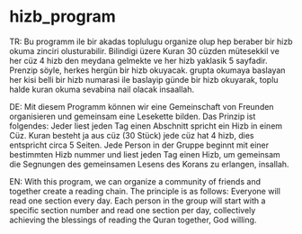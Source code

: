 # hizb_program
TR: Bu programm ile bir akadas toplulugu organize olup hep beraber bir hizb okuma zinciri olusturabilir. Bilindigi üzere Kuran 30 cüzden mütesekkil ve her cüz 4 hizb den meydana gelmekte ve her hizb yaklasik 5 sayfadir. Prenzip söyle, herkes hergün bir hizb okuyacak. grupta okumaya baslayan her kisi belli bir hizb numarasi ile baslayip günde bir hizb okuyarak, toplu halde kuran okuma sevabina nail olacak insaallah.

DE: Mit diesem Programm können wir eine Gemeinschaft von Freunden organisieren und gemeinsam eine Lesekette bilden. Das Prinzip ist folgendes: Jeder liest jeden Tag einen Abschnitt spricht ein Hizb in einem Cüz. Kuran besteht ja aus cüz (30 Stück) jede cüz hat 4 hizb, dies entspricht circa 5 Seiten. Jede Person in der Gruppe beginnt mit einer bestimmten Hizb nummer und liest jeden Tag einen Hizb, um gemeinsam die Segnungen des gemeinsamen Lesens des Korans zu erlangen, insallah.

EN: With this program, we can organize a community of friends and together create a reading chain. The principle is as follows: Everyone will read one section every day. Each person in the group will start with a specific section number and read one section per day, collectively achieving the blessings of reading the Quran together, God willing.
